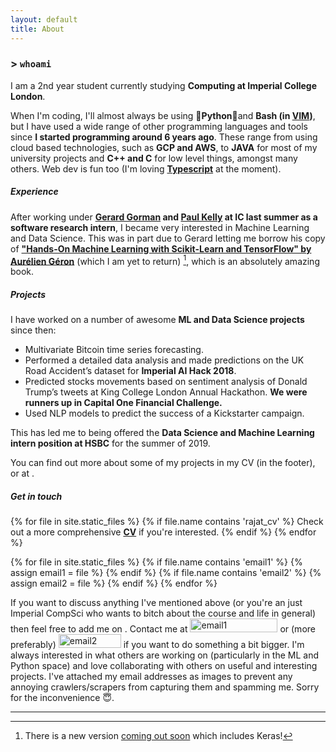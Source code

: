```yaml
---
layout: default
title: About
---
```

### > `whoami`
I am a 2nd year student currently studying **Computing at Imperial College London**.
 
When I'm coding, I'll almost always be using 💙**Python**💙and **Bash (in <a href="https://github.com/RajatRasal/vimrc">VIM</a>)**, but I have used a wide range of other programming languages and tools since **I started programming around 6 years ago**. These range from using cloud based technologies, such as **GCP and AWS**, to **JAVA** for most of my university projects and **C++ and C** for low level things, amongst many others. Web dev is fun too (I'm loving **<a href="https://medium.com/javascript-scene/the-typescript-tax-132ff4cb175b">Typescript</a>** at the moment).


##### Experience
After working under **<a href="https://www.imperial.ac.uk/people/g.gorman">Gerard Gorman</a> and <a href="https://www.imperial.ac.uk/people/p.kelly">Paul Kelly</a> at IC last summer as a software research intern**, I became very interested in Machine Learning and Data Science. This was in part due to Gerard letting me borrow his copy of <a href="https://www.amazon.co.uk/Hands-Machine-Learning-Scikit-Learn-TensorFlow/dp/1491962291">**"Hands-On Machine Learning with Scikit-Learn and TensorFlow" by Aurélien Géron**</a> (which I am yet to return) [^keras], which is an absolutely amazing book. 

[^keras]: There is a new version <a href="https://www.amazon.co.uk/Hands-Machine-Learning-Scikit-Learn-TensorFlow/dp/1492032646/ref=pd_lpo_sbs_14_img_1/258-0149394-3034873?_encoding=UTF8&psc=1&refRID=D3YB5NMRD2P0RVTAKHM9">coming out soon</a> which includes Keras!

##### Projects
I have worked on a number of awesome **ML and Data Science projects** since then:
- Multivariate Bitcoin time series forecasting.
- Performed a detailed data analysis and made predictions on the UK Road Accident’s dataset for **Imperial AI Hack 2018**.
- Predicted stocks movements based on sentiment analysis of Donald Trump’s tweets at King College London Annual Hackathon. **We were runners up in Capital One Financial Challenge.**
- Used NLP models to predict the success of a Kickstarter campaign. 

This has led me to being offered the **Data Science and Machine Learning intern position at HSBC** for the summer of 2019. 

You can find out more about some of my projects in my CV (in the footer), or at <a href="https://github.com/RajatRasal"><i class="fab fa-github-alt github-ic-inline"></i></a>.

##### Get in touch 
{% for file in site.static_files %}
  {% if file.name contains 'rajat_cv' %}
  Check out a more comprehensive **<a href="{{ file.path }}">CV</a>** if you're interested.
  {% endif %}
{% endfor %}

{% for file in site.static_files %}
  {% if file.name contains 'email1' %}
    {% assign email1 = file %}
  {% endif %}
  {% if file.name contains 'email2' %}
    {% assign email2 = file %}
  {% endif %}
{% endfor %}

If you want to discuss anything I've mentioned above (or you're an just Imperial CompSci who wants to bitch about the course and life in general) then feel free to add me on <a href="https://www.facebook.com/rajat.rasal.52"><i class="fab fa-facebook-f facebook-ic-inline"></i></a>. Contact me at <img src="{{ email1.path }}" alt="email1" height="22" width="140"> or (more preferably) <img src="{{ email2.path }}" alt="email2" height="22" width="100"> if you want to do something a bit bigger. I'm always interested in what others are working on (particularly in the ML and Python space) and love collaborating with others on useful and interesting projects. <span class="error">I've attached my email addresses as images to prevent any annoying crawlers/scrapers from capturing them and spamming me</span>. Sorry for the inconvenience 😇.

---
